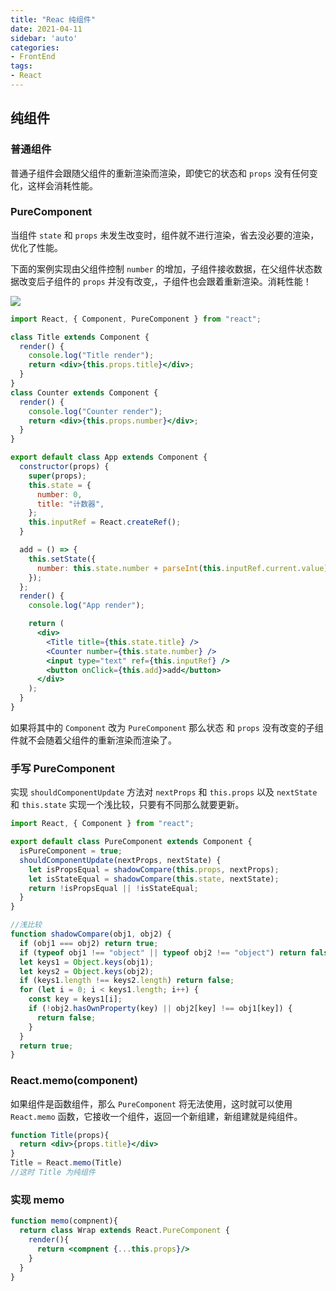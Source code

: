```yaml
---
title: "Reac 纯组件"
date: 2021-04-11
sidebar: 'auto'
categories:
- FrontEnd
tags:
- React
---
```


 

## 纯组件

### 普通组件

普通子组件会跟随父组件的重新渲染而渲染，即使它的状态和 `props` 没有任何变化，这样会消耗性能。

### PureComponent

当组件 `state` 和 `props` 未发生改变时，组件就不进行渲染，省去没必要的渲染，优化了性能。

下面的案例实现由父组件控制 `number` 的增加，子组件接收数据，在父组件状态数据改变后子组件的 `props` 并没有改变,，子组件也会跟着重新渲染。消耗性能！

<!-- more -->

<img  src="https://my-blog-leo.oss-cn-chengdu.aliyuncs.com/%E7%BA%AF%E7%BB%84%E4%BB%B6.gif" />

```jsx
import React, { Component, PureComponent } from "react";

class Title extends Component {
  render() {
    console.log("Title render");
    return <div>{this.props.title}</div>;
  }
}
class Counter extends Component {
  render() {
    console.log("Counter render");
    return <div>{this.props.number}</div>;
  }
}

export default class App extends Component {
  constructor(props) {
    super(props);
    this.state = {
      number: 0,
      title: "计数器",
    };
    this.inputRef = React.createRef();
  }

  add = () => {
    this.setState({
      number: this.state.number + parseInt(this.inputRef.current.value),
    });
  };
  render() {
    console.log("App render");

    return (
      <div>
        <Title title={this.state.title} />
        <Counter number={this.state.number} />
        <input type="text" ref={this.inputRef} />
        <button onClick={this.add}>add</button>
      </div>
    );
  }
}
```

如果将其中的 `Component` 改为 `PureComponent` 那么状态 和 `props` 没有改变的子组件就不会随着父组件的重新渲染而渲染了。



### 手写 PureComponent 

实现 `shouldComponentUpdate` 方法对 `nextProps` 和 `this.props` 以及 `nextState` 和 `this.state` 实现一个浅比较，只要有不同那么就要更新。

```jsx
import React, { Component } from "react";

export default class PureComponent extends Component {
  isPureComponent = true;
  shouldComponentUpdate(nextProps, nextState) {
    let isPropsEqual = shadowCompare(this.props, nextProps);
    let isStateEqual = shadowCompare(this.state, nextState);
    return !isPropsEqual || !isStateEqual;
  }
}

//浅比较
function shadowCompare(obj1, obj2) {
  if (obj1 === obj2) return true;
  if (typeof obj1 !== "object" || typeof obj2 !== "object") return false;
  let keys1 = Object.keys(obj1);
  let keys2 = Object.keys(obj2);
  if (keys1.length !== keys2.length) return false;
  for (let i = 0; i < keys1.length; i++) {
    const key = keys1[i];
    if (!obj2.hasOwnProperty(key) || obj2[key] !== obj1[key]) {
      return false;
    }
  }
  return true;
}
```



### React.memo(component)

如果组件是函数组件，那么 `PureComponent` 将无法使用，这时就可以使用 `React.memo` 函数，它接收一个组件，返回一个新组建，新组建就是纯组件。

```jsx
function Title(props){
  return <div>{props.title}</div>
}
Title = React.memo(Title)
//这时 Title 为纯组件
```



### 实现 memo 

```jsx
function memo(compnent){
  return class Wrap extends React.PureComponent {
    render(){
      return <compnent {...this.props}/>
    }
  }
}
```

